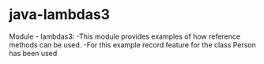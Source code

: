 # java-lambdas3
Module - lambdas3: 
-This module provides examples of how reference methods can be used.
-For this example record feature for the class Person has been used

